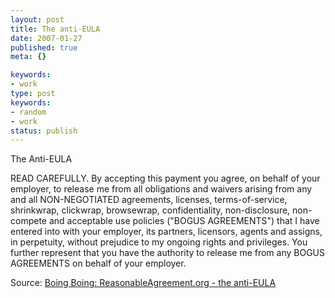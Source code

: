 ```yaml
---
layout: post
title: The anti-EULA
date: 2007-01-27
published: true
meta: {}

keywords:
- work
type: post
keywords:
- random
- work
status: publish
---
```



The Anti-EULA 

 <!-- blockquote  -->READ CAREFULLY. By accepting this payment you agree, on behalf of your employer, to release me from all obligations and waivers arising from any and all NON-NEGOTIATED agreements, licenses, terms-of-service, shrinkwrap, clickwrap, browsewrap, confidentiality, non-disclosure, non-compete and acceptable use policies ("BOGUS AGREEMENTS") that I have entered into with your employer, its partners, licensors, agents and assigns, in perpetuity, without prejudice to my ongoing rights and privileges. You further represent that you have the authority to release me from any BOGUS AGREEMENTS on behalf of your employer.<!-- endblockquote  -->

Source: [Boing Boing: ReasonableAgreement.org - the anti-EULA](http://www.boingboing.net/2007/01/25/reasonableagreemento.html)

